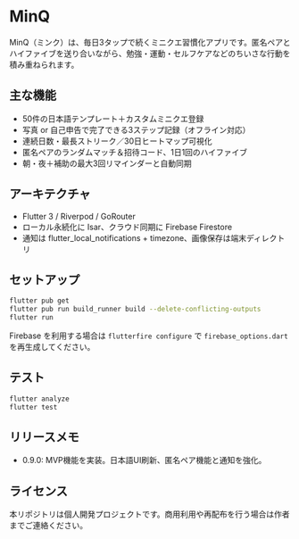 ﻿# MinQ

MinQ（ミンク）は、毎日3タップで続くミニクエ習慣化アプリです。匿名ペアとハイファイブを送り合いながら、勉強・運動・セルフケアなどのちいさな行動を積み重ねられます。

## 主な機能
- 50件の日本語テンプレート＋カスタムミニクエ登録
- 写真 or 自己申告で完了できる3ステップ記録（オフライン対応）
- 連続日数・最長ストリーク／30日ヒートマップ可視化
- 匿名ペアのランダムマッチ＆招待コード、1日1回のハイファイブ
- 朝・夜＋補助の最大3回リマインダーと自動同期

## アーキテクチャ
- Flutter 3 / Riverpod / GoRouter
- ローカル永続化に Isar、クラウド同期に Firebase Firestore
- 通知は flutter_local_notifications + timezone、画像保存は端末ディレクトリ

## セットアップ
```bash
flutter pub get
flutter pub run build_runner build --delete-conflicting-outputs
flutter run
```

Firebase を利用する場合は `flutterfire configure` で `firebase_options.dart` を再生成してください。

## テスト
```bash
flutter analyze
flutter test
```

## リリースメモ
- 0.9.0: MVP機能を実装。日本語UI刷新、匿名ペア機能と通知を強化。

## ライセンス
本リポジトリは個人開発プロジェクトです。商用利用や再配布を行う場合は作者までご連絡ください。
